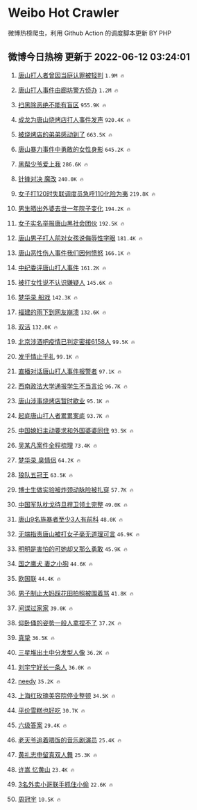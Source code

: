 # Weibo Hot Crawler 



微博热榜爬虫，利用 Github Action 的调度脚本更新 BY PHP 


## 微博今日热榜 更新于 2022-06-12 03:24:01 
1. [唐山打人者曾因当庭认罪被轻判](https://s.weibo.com/weibo?q=%23%E5%94%90%E5%B1%B1%E6%89%93%E4%BA%BA%E8%80%85%E6%9B%BE%E5%9B%A0%E5%BD%93%E5%BA%AD%E8%AE%A4%E7%BD%AA%E8%A2%AB%E8%BD%BB%E5%88%A4%23&Refer=top) `1.9M 🔥` 

1. [唐山打人事件由廊坊警方侦办](https://s.weibo.com/weibo?q=%23%E5%94%90%E5%B1%B1%E6%89%93%E4%BA%BA%E4%BA%8B%E4%BB%B6%E7%94%B1%E5%BB%8A%E5%9D%8A%E8%AD%A6%E6%96%B9%E4%BE%A6%E5%8A%9E%23&Refer=top) `1.2M 🔥` 

1. [扫黑除恶绝不能有盲区](https://s.weibo.com/weibo?q=%23%E6%89%AB%E9%BB%91%E9%99%A4%E6%81%B6%E7%BB%9D%E4%B8%8D%E8%83%BD%E6%9C%89%E7%9B%B2%E5%8C%BA%23&Refer=top) `955.9K 🔥` 

1. [成龙为唐山烧烤店打人事件发声](https://s.weibo.com/weibo?q=%23%E6%88%90%E9%BE%99%E4%B8%BA%E5%94%90%E5%B1%B1%E7%83%A7%E7%83%A4%E5%BA%97%E6%89%93%E4%BA%BA%E4%BA%8B%E4%BB%B6%E5%8F%91%E5%A3%B0%23&Refer=top) `920.4K 🔥` 

1. [被烧烤店的弟弟感动到了](https://s.weibo.com/weibo?q=%23%E8%A2%AB%E7%83%A7%E7%83%A4%E5%BA%97%E7%9A%84%E5%BC%9F%E5%BC%9F%E6%84%9F%E5%8A%A8%E5%88%B0%E4%BA%86%23&Refer=top) `663.5K 🔥` 

1. [唐山暴力事件中勇敢的女性身影](https://s.weibo.com/weibo?q=%23%E5%94%90%E5%B1%B1%E6%9A%B4%E5%8A%9B%E4%BA%8B%E4%BB%B6%E4%B8%AD%E5%8B%87%E6%95%A2%E7%9A%84%E5%A5%B3%E6%80%A7%E8%BA%AB%E5%BD%B1%23&Refer=top) `645.2K 🔥` 

1. [黑帮少爷爱上我](https://s.weibo.com/weibo?q=%E9%BB%91%E5%B8%AE%E5%B0%91%E7%88%B7%E7%88%B1%E4%B8%8A%E6%88%91&Refer=top) `286.6K 🔥` 

1. [针锋对决 魔改](https://s.weibo.com/weibo?q=%E9%92%88%E9%94%8B%E5%AF%B9%E5%86%B3%20%E9%AD%94%E6%94%B9&Refer=top) `240.0K 🔥` 

1. [女子打120时失联调度员急呼110化险为夷](https://s.weibo.com/weibo?q=%23%E5%A5%B3%E5%AD%90%E6%89%93120%E6%97%B6%E5%A4%B1%E8%81%94%E8%B0%83%E5%BA%A6%E5%91%98%E6%80%A5%E5%91%BC110%E5%8C%96%E9%99%A9%E4%B8%BA%E5%A4%B7%23&Refer=top) `219.8K 🔥` 

1. [男生晒出外婆去世一年院子变化](https://s.weibo.com/weibo?q=%23%E7%94%B7%E7%94%9F%E6%99%92%E5%87%BA%E5%A4%96%E5%A9%86%E5%8E%BB%E4%B8%96%E4%B8%80%E5%B9%B4%E9%99%A2%E5%AD%90%E5%8F%98%E5%8C%96%23&Refer=top) `194.2K 🔥` 

1. [女子实名举报唐山黑社会团伙](https://s.weibo.com/weibo?q=%E5%A5%B3%E5%AD%90%E5%AE%9E%E5%90%8D%E4%B8%BE%E6%8A%A5%E5%94%90%E5%B1%B1%E9%BB%91%E7%A4%BE%E4%BC%9A%E5%9B%A2%E4%BC%99&Refer=top) `192.5K 🔥` 

1. [唐山男子打人前对女孩说侮辱性字眼](https://s.weibo.com/weibo?q=%23%E5%94%90%E5%B1%B1%E7%94%B7%E5%AD%90%E6%89%93%E4%BA%BA%E5%89%8D%E5%AF%B9%E5%A5%B3%E5%AD%A9%E8%AF%B4%E4%BE%AE%E8%BE%B1%E6%80%A7%E5%AD%97%E7%9C%BC%23&Refer=top) `181.4K 🔥` 

1. [唐山恶性伤人事件我们因何愤怒](https://s.weibo.com/weibo?q=%23%E5%94%90%E5%B1%B1%E6%81%B6%E6%80%A7%E4%BC%A4%E4%BA%BA%E4%BA%8B%E4%BB%B6%E6%88%91%E4%BB%AC%E5%9B%A0%E4%BD%95%E6%84%A4%E6%80%92%23&Refer=top) `166.1K 🔥` 

1. [中纪委评唐山打人事件](https://s.weibo.com/weibo?q=%23%E4%B8%AD%E7%BA%AA%E5%A7%94%E8%AF%84%E5%94%90%E5%B1%B1%E6%89%93%E4%BA%BA%E4%BA%8B%E4%BB%B6%23&Refer=top) `161.2K 🔥` 

1. [被打女性说不认识嫌疑人](https://s.weibo.com/weibo?q=%23%E8%A2%AB%E6%89%93%E5%A5%B3%E6%80%A7%E8%AF%B4%E4%B8%8D%E8%AE%A4%E8%AF%86%E5%AB%8C%E7%96%91%E4%BA%BA%23&Refer=top) `145.6K 🔥` 

1. [梦华录 船戏](https://s.weibo.com/weibo?q=%E6%A2%A6%E5%8D%8E%E5%BD%95%20%E8%88%B9%E6%88%8F&Refer=top) `142.3K 🔥` 

1. [福建的雨下到网友崩溃](https://s.weibo.com/weibo?q=%23%E7%A6%8F%E5%BB%BA%E7%9A%84%E9%9B%A8%E4%B8%8B%E5%88%B0%E7%BD%91%E5%8F%8B%E5%B4%A9%E6%BA%83%23&Refer=top) `132.6K 🔥` 

1. [双洁](https://s.weibo.com/weibo?q=%E5%8F%8C%E6%B4%81&Refer=top) `132.0K 🔥` 

1. [北京涉酒吧疫情已判定密接6158人](https://s.weibo.com/weibo?q=%23%E5%8C%97%E4%BA%AC%E6%B6%89%E9%85%92%E5%90%A7%E7%96%AB%E6%83%85%E5%B7%B2%E5%88%A4%E5%AE%9A%E5%AF%86%E6%8E%A56158%E4%BA%BA%23&Refer=top) `99.5K 🔥` 

1. [发乎情止乎礼](https://s.weibo.com/weibo?q=%23%E5%8F%91%E4%B9%8E%E6%83%85%E6%AD%A2%E4%B9%8E%E7%A4%BC%23&Refer=top) `99.1K 🔥` 

1. [直播对话唐山打人事件报警者](https://s.weibo.com/weibo?q=%23%E7%9B%B4%E6%92%AD%E5%AF%B9%E8%AF%9D%E5%94%90%E5%B1%B1%E6%89%93%E4%BA%BA%E4%BA%8B%E4%BB%B6%E6%8A%A5%E8%AD%A6%E8%80%85%23&Refer=top) `97.1K 🔥` 

1. [西南政法大学通报学生不当言论](https://s.weibo.com/weibo?q=%23%E8%A5%BF%E5%8D%97%E6%94%BF%E6%B3%95%E5%A4%A7%E5%AD%A6%E9%80%9A%E6%8A%A5%E5%AD%A6%E7%94%9F%E4%B8%8D%E5%BD%93%E8%A8%80%E8%AE%BA%23&Refer=top) `96.7K 🔥` 

1. [唐山涉事烧烤店暂时歇业](https://s.weibo.com/weibo?q=%23%E5%94%90%E5%B1%B1%E6%B6%89%E4%BA%8B%E7%83%A7%E7%83%A4%E5%BA%97%E6%9A%82%E6%97%B6%E6%AD%87%E4%B8%9A%23&Refer=top) `95.1K 🔥` 

1. [起底唐山打人者累累案底](https://s.weibo.com/weibo?q=%23%E8%B5%B7%E5%BA%95%E5%94%90%E5%B1%B1%E6%89%93%E4%BA%BA%E8%80%85%E7%B4%AF%E7%B4%AF%E6%A1%88%E5%BA%95%23&Refer=top) `93.7K 🔥` 

1. [中国媳妇主动要求和外国婆婆同住](https://s.weibo.com/weibo?q=%23%E4%B8%AD%E5%9B%BD%E5%AA%B3%E5%A6%87%E4%B8%BB%E5%8A%A8%E8%A6%81%E6%B1%82%E5%92%8C%E5%A4%96%E5%9B%BD%E5%A9%86%E5%A9%86%E5%90%8C%E4%BD%8F%23&Refer=top) `93.5K 🔥` 

1. [吴某凡案件全程梳理](https://s.weibo.com/weibo?q=%23%E5%90%B4%E6%9F%90%E5%87%A1%E6%A1%88%E4%BB%B6%E5%85%A8%E7%A8%8B%E6%A2%B3%E7%90%86%23&Refer=top) `73.4K 🔥` 

1. [梦华录 臭情侣](https://s.weibo.com/weibo?q=%E6%A2%A6%E5%8D%8E%E5%BD%95%20%E8%87%AD%E6%83%85%E4%BE%A3&Refer=top) `64.2K 🔥` 

1. [狼队五冠王](https://s.weibo.com/weibo?q=%23%E7%8B%BC%E9%98%9F%E4%BA%94%E5%86%A0%E7%8E%8B%23&Refer=top) `63.5K 🔥` 

1. [博士生做实验被炸颈动脉险被扎穿](https://s.weibo.com/weibo?q=%23%E5%8D%9A%E5%A3%AB%E7%94%9F%E5%81%9A%E5%AE%9E%E9%AA%8C%E8%A2%AB%E7%82%B8%E9%A2%88%E5%8A%A8%E8%84%89%E9%99%A9%E8%A2%AB%E6%89%8E%E7%A9%BF%23&Refer=top) `57.7K 🔥` 

1. [中国军队枕戈待旦捍卫领土完整](https://s.weibo.com/weibo?q=%23%E4%B8%AD%E5%9B%BD%E5%86%9B%E9%98%9F%E6%9E%95%E6%88%88%E5%BE%85%E6%97%A6%E6%8D%8D%E5%8D%AB%E9%A2%86%E5%9C%9F%E5%AE%8C%E6%95%B4%23&Refer=top) `49.0K 🔥` 

1. [唐山9名施暴者至少3人有前科](https://s.weibo.com/weibo?q=%23%E5%94%90%E5%B1%B19%E5%90%8D%E6%96%BD%E6%9A%B4%E8%80%85%E8%87%B3%E5%B0%913%E4%BA%BA%E6%9C%89%E5%89%8D%E7%A7%91%23&Refer=top) `48.0K 🔥` 

1. [无端指责唐山被打女子毫无道理可言](https://s.weibo.com/weibo?q=%23%E6%97%A0%E7%AB%AF%E6%8C%87%E8%B4%A3%E5%94%90%E5%B1%B1%E8%A2%AB%E6%89%93%E5%A5%B3%E5%AD%90%E6%AF%AB%E6%97%A0%E9%81%93%E7%90%86%E5%8F%AF%E8%A8%80%23&Refer=top) `46.9K 🔥` 

1. [明明是害怕的可她却又那么勇敢](https://s.weibo.com/weibo?q=%23%E6%98%8E%E6%98%8E%E6%98%AF%E5%AE%B3%E6%80%95%E7%9A%84%E5%8F%AF%E5%A5%B9%E5%8D%B4%E5%8F%88%E9%82%A3%E4%B9%88%E5%8B%87%E6%95%A2%23&Refer=top) `45.9K 🔥` 

1. [国之鹰犬 妻之小狗](https://s.weibo.com/weibo?q=%E5%9B%BD%E4%B9%8B%E9%B9%B0%E7%8A%AC%20%E5%A6%BB%E4%B9%8B%E5%B0%8F%E7%8B%97&Refer=top) `44.6K 🔥` 

1. [欧国联](https://s.weibo.com/weibo?q=%23%E6%AC%A7%E5%9B%BD%E8%81%94%23&Refer=top) `44.4K 🔥` 

1. [男子制止大妈踩花田拍照被围着骂](https://s.weibo.com/weibo?q=%23%E7%94%B7%E5%AD%90%E5%88%B6%E6%AD%A2%E5%A4%A7%E5%A6%88%E8%B8%A9%E8%8A%B1%E7%94%B0%E6%8B%8D%E7%85%A7%E8%A2%AB%E5%9B%B4%E7%9D%80%E9%AA%82%23&Refer=top) `41.8K 🔥` 

1. [间谍过家家](https://s.weibo.com/weibo?q=%E9%97%B4%E8%B0%8D%E8%BF%87%E5%AE%B6%E5%AE%B6&Refer=top) `39.0K 🔥` 

1. [仰卧俑的姿势一般人拿捏不了](https://s.weibo.com/weibo?q=%23%E4%BB%B0%E5%8D%A7%E4%BF%91%E7%9A%84%E5%A7%BF%E5%8A%BF%E4%B8%80%E8%88%AC%E4%BA%BA%E6%8B%BF%E6%8D%8F%E4%B8%8D%E4%BA%86%23&Refer=top) `37.2K 🔥` 

1. [真挚](https://s.weibo.com/weibo?q=%E7%9C%9F%E6%8C%9A&Refer=top) `36.5K 🔥` 

1. [三星堆出土中分发型人像](https://s.weibo.com/weibo?q=%23%E4%B8%89%E6%98%9F%E5%A0%86%E5%87%BA%E5%9C%9F%E4%B8%AD%E5%88%86%E5%8F%91%E5%9E%8B%E4%BA%BA%E5%83%8F%23&Refer=top) `36.2K 🔥` 

1. [刘宇宁好长一条人](https://s.weibo.com/weibo?q=%23%E5%88%98%E5%AE%87%E5%AE%81%E5%A5%BD%E9%95%BF%E4%B8%80%E6%9D%A1%E4%BA%BA%23&Refer=top) `36.0K 🔥` 

1. [needy](https://s.weibo.com/weibo?q=needy&Refer=top) `35.2K 🔥` 

1. [上海红玫瑰美容院停业整顿](https://s.weibo.com/weibo?q=%23%E4%B8%8A%E6%B5%B7%E7%BA%A2%E7%8E%AB%E7%91%B0%E7%BE%8E%E5%AE%B9%E9%99%A2%E5%81%9C%E4%B8%9A%E6%95%B4%E9%A1%BF%23&Refer=top) `34.5K 🔥` 

1. [平价雪糕也好吃](https://s.weibo.com/weibo?q=%23%E5%B9%B3%E4%BB%B7%E9%9B%AA%E7%B3%95%E4%B9%9F%E5%A5%BD%E5%90%83%23&Refer=top) `30.7K 🔥` 

1. [六级答案](https://s.weibo.com/weibo?q=%23%E5%85%AD%E7%BA%A7%E7%AD%94%E6%A1%88%23&Refer=top) `29.4K 🔥` 

1. [老天爷追着喂饭的音乐剧演员](https://s.weibo.com/weibo?q=%23%E8%80%81%E5%A4%A9%E7%88%B7%E8%BF%BD%E7%9D%80%E5%96%82%E9%A5%AD%E7%9A%84%E9%9F%B3%E4%B9%90%E5%89%A7%E6%BC%94%E5%91%98%23&Refer=top) `25.4K 🔥` 

1. [黄礼志申留真双人舞](https://s.weibo.com/weibo?q=%23%E9%BB%84%E7%A4%BC%E5%BF%97%E7%94%B3%E7%95%99%E7%9C%9F%E5%8F%8C%E4%BA%BA%E8%88%9E%23&Refer=top) `25.3K 🔥` 

1. [许嵩 忆黄山](https://s.weibo.com/weibo?q=%E8%AE%B8%E5%B5%A9%20%E5%BF%86%E9%BB%84%E5%B1%B1&Refer=top) `23.4K 🔥` 

1. [3名外卖小哥联手抓住小偷](https://s.weibo.com/weibo?q=%233%E5%90%8D%E5%A4%96%E5%8D%96%E5%B0%8F%E5%93%A5%E8%81%94%E6%89%8B%E6%8A%93%E4%BD%8F%E5%B0%8F%E5%81%B7%23&Refer=top) `22.6K 🔥` 

1. [周冠宇](https://s.weibo.com/weibo?q=%E5%91%A8%E5%86%A0%E5%AE%87&Refer=top) `10.5K 🔥` 

